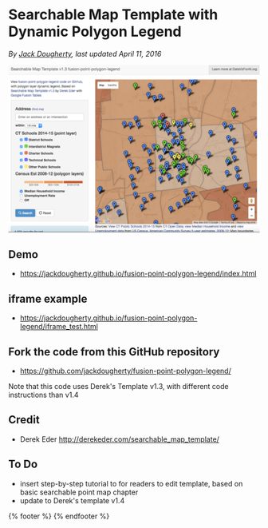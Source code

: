 # Searchable Map Template with Dynamic Polygon Legend

*By [Jack Dougherty](../../introduction/who.md), last updated April 11, 2016*

![](fusion-point-polygon-legend.png)

## Demo
- https://jackdougherty.github.io/fusion-point-polygon-legend/index.html

## iframe example
- https://jackdougherty.github.io/fusion-point-polygon-legend/iframe_test.html

## Fork the code from this GitHub repository
- https://github.com/jackdougherty/fusion-point-polygon-legend/

Note that this code uses Derek's Template v1.3, with different code instructions than v1.4

## Credit
- Derek Eder http://derekeder.com/searchable_map_template/

## To Do
- insert step-by-step tutorial to for readers to edit template, based on basic searchable point map chapter
- update to Derek's template v1.4

{% footer %}
{% endfooter %}
